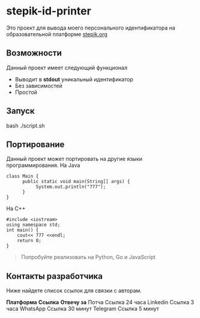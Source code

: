 # **stepik-id-printer**
Это проект для вывода моего персонального идентификатора на образовательной платформе [stepik.org](https://stepik.org)

## **Возможности**
Данный проект имеет следующий функционал

* Выводит в **stdout** уникальный идентификатор
* Без зависимостей
* Простой

## **Запуск**

bash ./script.sh

## **Портирование**

Данный проект может портировать на другие языки программирования.
На Java

```
class Main {
      public static void main(String[] args) {
           System.out.println("777");
      }
}
```

На C++
```
#include <iostream>
using namespace std;
int main() {
    cout<< 777 <<endl;
    return 0;
}
```
> Попробуйте реализовать на Python, Go и JavaScript

## **Контакты разработчика**
Ниже найдете список ссылок для связки с авторам.

**Платформа**  **Ссылка**   **Отвечу за**
Потча            Ссылка         24 часа
Linkedin         Ссылка         3 часа
WhatsApp         Ссылка         30 минут
Telegram         Ссылка         5 минут
     
